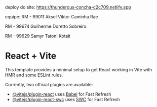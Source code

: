 deploy do site: https://thunderous-concha-c2c709.netlify.app

equipe: RM - 99011 Aksel Viktor Caminha Rae 

RM - 99674 Guilherme Doretto Sobreiro

RM - 99629 Samyr Tatoni Kotait

# React + Vite

This template provides a minimal setup to get React working in Vite with HMR and some ESLint rules.

Currently, two official plugins are available:

- [@vitejs/plugin-react](https://github.com/vitejs/vite-plugin-react/blob/main/packages/plugin-react/README.md) uses [Babel](https://babeljs.io/) for Fast Refresh
- [@vitejs/plugin-react-swc](https://github.com/vitejs/vite-plugin-react-swc) uses [SWC](https://swc.rs/) for Fast Refresh
